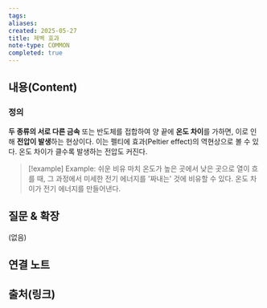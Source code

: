 ```yaml
---
tags: 
aliases: 
created: 2025-05-27
title: 제벡 효과
note-type: COMMON
completed: true
---
```


## 내용(Content)
### 정의
**두 종류의 서로 다른 금속** 또는 반도체를 접합하여 양 끝에 **온도 차이**를 가하면, 이로 인해 **전압이 발생**하는 현상이다. 이는 펠티에 효과(Peltier effect)의 역현상으로 볼 수 있다. 온도 차이가 클수록 발생하는 전압도 커진다.

>[!example] Example: 쉬운 비유
>마치 온도가 높은 곳에서 낮은 곳으로 열이 흐를 때, 그 과정에서 미세한 전기 에너지를 '짜내는' 것에 비유할 수 있다. 온도 차이가 전기 에너지를 만들어낸다.

## 질문 & 확장

(없음)

## 연결 노트

## 출처(링크)

